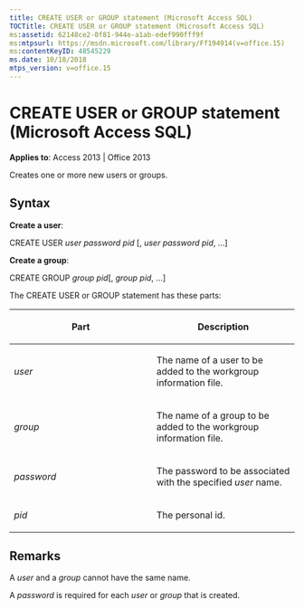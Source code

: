 ```yaml
---
title: CREATE USER or GROUP statement (Microsoft Access SQL)
TOCTitle: CREATE USER or GROUP statement (Microsoft Access SQL)
ms:assetid: 62148ce2-0f81-944e-a1ab-edef990fff9f
ms:mtpsurl: https://msdn.microsoft.com/library/Ff194914(v=office.15)
ms:contentKeyID: 48545229
ms.date: 10/18/2018
mtps_version: v=office.15
---
```


# CREATE USER or GROUP statement (Microsoft Access SQL)

**Applies to**: Access 2013 | Office 2013

Creates one or more new users or groups.

## Syntax

**Create a user**:

CREATE USER *user* *password pid* \[, *user* *password pid*, …\]

**Create a group**:

CREATE GROUP *group* *pid*\[, *group* *pid*, …\]

The CREATE USER or GROUP statement has these parts:

<table>
<colgroup>
<col style="width: 50%" />
<col style="width: 50%" />
</colgroup>
<thead>
<tr class="header">
<th><p>Part</p></th>
<th><p>Description</p></th>
</tr>
</thead>
<tbody>
<tr class="odd">
<td><p><em>user</em></p></td>
<td><p>The name of a user to be added to the workgroup information file.</p></td>
</tr>
<tr class="even">
<td><p><em>group</em></p></td>
<td><p>The name of a group to be added to the workgroup information file.</p></td>
</tr>
<tr class="odd">
<td><p><em>password</em></p></td>
<td><p>The password to be associated with the specified <em>user</em> name.</p></td>
</tr>
<tr class="even">
<td><p><em>pid</em></p></td>
<td><p>The personal id.</p></td>
</tr>
</tbody>
</table>


## Remarks

A *user* and a *group* cannot have the same name.

A *password* is required for each *user* or *group* that is created.

